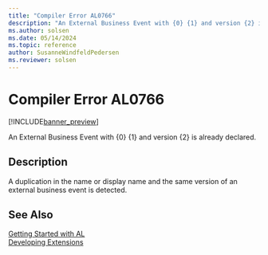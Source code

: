 ```yaml
---
title: "Compiler Error AL0766"
description: "An External Business Event with {0} {1} and version {2} is already declared."
ms.author: solsen
ms.date: 05/14/2024
ms.topic: reference
author: SusanneWindfeldPedersen
ms.reviewer: solsen
---
```

[//]: # (START>DO_NOT_EDIT)
[//]: # (IMPORTANT:Do not edit any of the content between here and the END>DO_NOT_EDIT.)
[//]: # (Any modifications should be made in the .xml files in the ModernDev repo.)
# Compiler Error AL0766

[!INCLUDE[banner_preview](../includes/banner_preview.md)]

An External Business Event with {0} {1} and version {2} is already declared.


## Description
A duplication in the name or display name and the same version of an external business event is detected.  

[//]: # (IMPORTANT: END>DO_NOT_EDIT)
## See Also  
[Getting Started with AL](../devenv-get-started.md)  
[Developing Extensions](../devenv-dev-overview.md)  